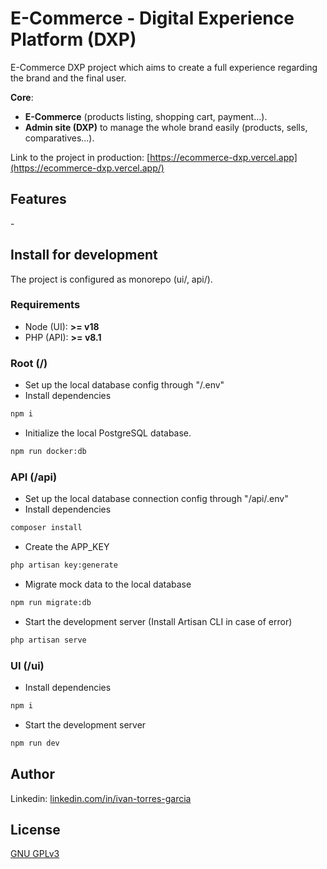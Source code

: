 # E-Commerce - Digital Experience Platform (DXP)

E-Commerce DXP project which aims to create a full experience regarding the brand and the final user.

**Core**:

- **E-Commerce** (products listing, shopping cart, payment...).
- **Admin site (DXP)** to manage the whole brand easily (products, sells, comparatives...).

Link to the project in production: [https://ecommerce-dxp.vercel.app](https://ecommerce-dxp.vercel.app/)

## Features

\-

## Install for development

The project is configured as monorepo (ui/, api/).

### Requirements

- Node (UI): **>= v18**
- PHP (API): **>= v8.1**

### Root (/)

- Set up the local database config through "/.env"
- Install dependencies

```bash
npm i
```

- Initialize the local PostgreSQL database.

```bash
npm run docker:db
```

### API (/api)

- Set up the local database connection config through "/api/.env"
- Install dependencies

```bash
composer install
```

- Create the APP_KEY

```bash
php artisan key:generate
```

- Migrate mock data to the local database

```bash
npm run migrate:db
```

- Start the development server (Install Artisan CLI in case of error)

```bash
php artisan serve
```

### UI (/ui)

- Install dependencies

```bash
npm i
```

- Start the development server

```bash
npm run dev
```

## Author

Linkedin: [linkedin.com/in/ivan-torres-garcia](linkedin.com/in/ivan-torres-garcia)

## License

[GNU GPLv3](https://choosealicense.com/licenses/gpl-3.0/)
